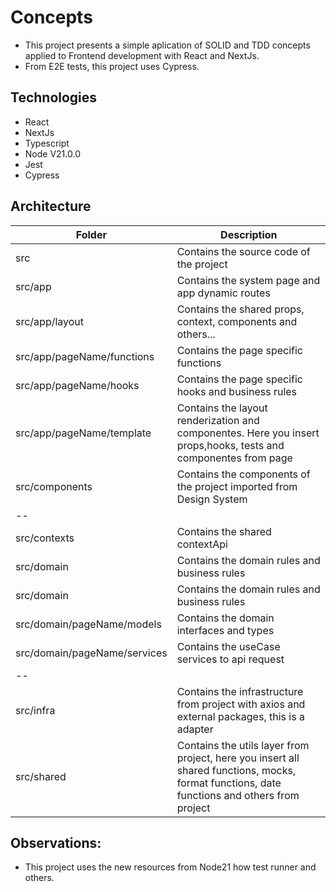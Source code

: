 # Concepts

- This project presents a simple aplication of SOLID and TDD concepts applied to Frontend development with React and NextJs.
- From E2E tests, this project uses Cypress.

## Technologies

- React
- NextJs
- Typescript
- Node V21.0.0
- Jest
- Cypress

## Architecture

| Folder                       | Description                                                                                                                                  |
| ---------------------------- | -------------------------------------------------------------------------------------------------------------------------------------------- |
| src                          | Contains the source code of the project                                                                                                      |
| src/app                      | Contains the system page and app dynamic routes                                                                                              |
| src/app/layout               | Contains the shared props, context, components and others...                                                                                 |
| src/app/pageName/functions   | Contains the page specific functions                                                                                                         |
| src/app/pageName/hooks       | Contains the page specific hooks and business rules                                                                                          |
| src/app/pageName/template    | Contains the layout renderization and componentes. Here you insert props,hooks, tests and componentes from page                              |
| src/components               | Contains the components of the project imported from Design System                                                                           |
| --                           |
| src/contexts                 | Contains the shared contextApi                                                                                                               |
| src/domain                   | Contains the domain rules and business rules                                                                                                 |
| src/domain                   | Contains the domain rules and business rules                                                                                                 |
| src/domain/pageName/models   | Contains the domain interfaces and types                                                                                                     |
| src/domain/pageName/services | Contains the useCase services to api request                                                                                                 |
| --                           |
| src/infra                    | Contains the infrastructure from project with axios and external packages, this is a adapter                                                 |
| src/shared                   | Contains the utils layer from project, here you insert all shared functions, mocks, format functions, date functions and others from project |

## Observations:

- This project uses the new resources from Node21 how test runner and others.

